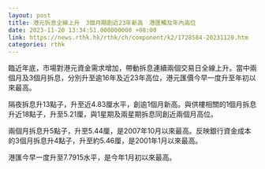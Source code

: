 ```yaml
---
layout: post
title: 港元拆息全線上升　3個月期創近23年新高　港匯觸及年內高位
date: 2023-11-20 13:34:51.000000000 +08:00
link: https://news.rthk.hk/rthk/ch/component/k2/1728584-20231120.htm
categories: rthk
---
```


臨近年底，市場對港元資金需求增加，帶動拆息連續兩個交易日全線上升。當中兩個月及3個月拆息，分別升至逾16年及近23年高位，港元匯價今早一度升至年初以來最高。

隔夜拆息升13點子，升至近4.83厘水平，創逾1個月新高。與供樓相關的1個月拆息升近18點子，升至5.21厘，與1星期及兩星期拆息同創近兩個月高位。

兩個月拆息升5點子，升至5.44厘，是2007年10月以來最高。反映銀行資金成本的3個月拆息升4點子，升至約5.46厘，是2001年1月以來最高。

港匯今早一度升至7.7915水平，是今年1月初以來最高。
